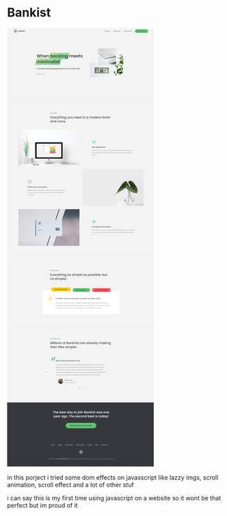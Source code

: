 # Bankist

![Screenshot](bankist.png)


in this porject i tried some dom effects on javasscript like lazzy imgs, scroll animation, scroll effect and a lot of other stuf

i can say this is my first time using javascript on a website so it wont be that perfect but im proud of it
